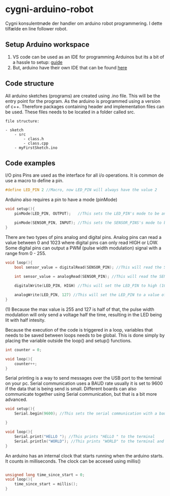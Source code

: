 # cygni-arduino-robot
Cygni konsulentmøde der handler om arduino robot programmering. I dette tilfælde en line follower robot. 

## Setup Arduino workspace
1) VS code can be used as an IDE for programming Arduinos but its a bit of a hassle to setup: [guide](https://www.circuitstate.com/wp-content/cache/all/tutorials/how-to-use-vs-code-for-creating-and-uploading-arduino-sketches/index.html)
2) But, arduino have their own IDE that can be found [here](https://www.arduino.cc/en/software)


## Code structure
All arduino sketches (programs) are created using .ino file. This will be the entry point for the program. As the arduino is programmed using a version of c++. Therefore packages containing header and implementation files can be used. These files needs to be located in a folder called src.

```
file structure:

- sketch
    - src
        - class.h
        - class.cpp
    - myFirstSketch.ino
```

## Code examples

I/O pins
Pins are used as the interface for all i/o operations. It is common de use a macro to define a pin.
```cpp
#define LED_PIN 2 //Macro, now LED_PIN will always have the value 2
```

Arduino also requires a pin to have a mode (pinMode)
```cpp
void setup(){
    pinMode(LED_PIN, OUTPUT);   //This sets the LED_PIN's mode to be an output, meaning the pin can send data/voltage out.

    pinMode(SENSOR_PIN, INPUT); //This sets the SENSOR_PINS's mode to be an input, meaning the pin is ready to read data/voltage.
}
```

There are two types of pins analog and digital pins. Analog pins can read a value between 0 and 1023 where digital pins can only read HIGH or LOW. Some digital pins can output a PWM (pulse width modulation) signal with a range from 0 - 255.
```cpp
void loop(){
    bool sensor_value = digitalRead(SENSOR_PIN); //This will read the SENSOR_PIN and get a value of either HIGH or LOW
    
    int sensor_value = analogRead(SENSOR_PIN); //This will read the SENSOR_PIN and get a value from 0 - 1023

    digitalWrite(LED_PIN, HIGH) //This will set the LED_PIN to high (1023)

    analogWrite(LED_PIN, 127) //This will set the LED_PIN to a value of 127 (1)
}
```

(1) Because the max value is 255 and 127 is half of that, the pulse width modulation will only send a voltage half the time, resulting in the LED being lit with half intesity. 

Because the execution of the code is triggered in a loop, variables that needs to be saved between loops needs to be global. This is done simply by placing the variable outside the loop() and setup() functions.

```cpp
int counter = 0;

void loop(){
    counter++;
}
```

Serial printing is a way to send messages over the USB port to the terminal on your pc.
Serial communication uses a BAUD rate usually it is set to 9600 if the data that is being send is small. 
Different boards can also communicate together using Serial communication, but that is a bit more advanced.
```cpp
void setup(){
    Serial.begin(9600); //This sets the serial communication with a baud rate of 9600

}

void loop(){
    Serial.print("HELLO "); //This prints "HELLO " to the terminal
    Serial.println("WORLD"); //This prints "WORLD" to the terminal and adds a new line flag.
}
``` 

An arduino has an internal clock that starts running when the arduino starts. It counts in milliseconds. The clock can be accesed using millis()
```cpp

unsigned long time_since_start = 0;
void loop(){
    time_since_start = millis();
}
```

